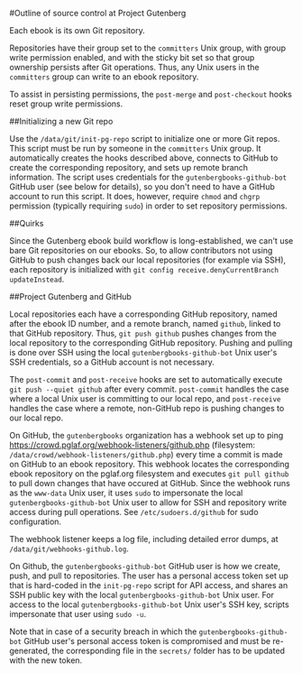 #Outline of source control at Project Gutenberg

Each ebook is its own Git repository.

Repositories have their group set to the `committers` Unix group, with group write permission enabled, and with the sticky bit set so that group ownership persists after Git operations.  Thus, any Unix users in the `committers` group can write to an ebook repository.

To assist in persisting permissions, the `post-merge` and `post-checkout` hooks reset group write permissions.

##Initializing a new Git repo

Use the `/data/git/init-pg-repo` script to initialize one or more Git repos.  This script must be run by someone in the `committers` Unix group.  It automatically creates the hooks described above, connects to GitHub to create the corresponding repository, and sets up remote branch information.  The script uses credentials for the `gutenbergbooks-github-bot` GitHub user (see below for details), so you don't need to have a GitHub account to run this script.  It does, however, require `chmod` and `chgrp` permission (typically requiring `sudo`) in order to set repository permissions.

##Quirks

Since the Gutenberg ebook build workflow is long-established, we can't use bare Git repositories on our ebooks.  So, to allow contributors not using GitHub to push changes back our local repositories (for example via SSH), each repository is initialized with `git config receive.denyCurrentBranch updateInstead`.

##Project Gutenberg and GitHub

Local repositories each have a corresponding GitHub repository, named after the ebook ID number, and a remote branch, named `github`, linked to that GitHub repository.  Thus, `git push github` pushes changes from the local repository to the corresponding GitHub repository.  Pushing and pulling is done over SSH using the local `gutenbergbooks-github-bot` Unix user's SSH credentials, so a GitHub account is not necessary.

The `post-commit` and `post-receive` hooks are set to automatically execute `git push --quiet github` after every commit.  `post-commit` handles the case where a local Unix user is committing to our local repo, and `post-receive` handles the case where a remote, non-GitHub repo is pushing changes to our local repo.

On GitHub, the `gutenbergbooks` organization has a webhook set up to ping https://crowd.pglaf.org/webhook-listeners/github.php (filesystem: `/data/crowd/webhook-listeners/github.php`) every time a commit is made on GitHub to an ebook repository.  This webhook locates the corresponding ebook repository on the pglaf.org filesystem and executes `git pull github` to pull down changes that have occured at GitHub.  Since the webhook runs as the `www-data` Unix user, it uses `sudo` to impersonate the local `gutenbergbooks-github-bot` Unix user to allow for SSH and repository write access during pull operations.  See `/etc/sudoers.d/github` for sudo configuration.

The webhook listener keeps a log file, including detailed error dumps, at `/data/git/webhooks-github.log`.

On Github, the `gutenbergbooks-github-bot` GitHub user is how we create, push, and pull to repositories.  The user has a personal access token set up that is hard-coded in the `init-pg-repo` script for API access, and shares an SSH public key with the local `gutenbergbooks-github-bot` Unix user.  For access to the local `gutenbergbooks-github-bot` Unix user's SSH key, scripts impersonate that  user using `sudo -u`.

Note that in case of a security breach in which the `gutenbergbooks-github-bot` GitHub user's personal access token is compromised and must be re-generated, the corresponding file in the `secrets/` folder has to be updated with the new token.
